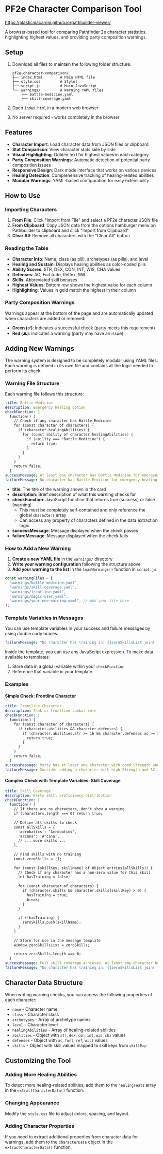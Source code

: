 # PF2e Character Comparison Tool

https://plasticmacaroni.github.io/pathbuilder-viewer/

A browser-based tool for comparing Pathfinder 2e character statistics, highlighting highest values, and providing party composition warnings.

## Setup

1. Download all files to maintain the following folder structure:

   ```
   pf2e-character-comparison/
   ├── index.html        # Main HTML file
   ├── style.css         # Styles
   ├── script.js         # Main JavaScript
   └── warnings/         # Warning YAML files
       ├── battle-medicine.yaml
       ├── skill-coverage.yaml
   ```

2. Open `index.html` in a modern web browser
3. No server required - works completely in the browser

## Features

- **Character Import**: Load character data from JSON files or clipboard
- **Stat Comparison**: View character stats side by side
- **Visual Highlighting**: Golden text for highest values in each category
- **Party Composition Warnings**: Automatic detection of potential party composition issues
- **Responsive Design**: Dark mode interface that works on various devices
- **Healing Detection**: Comprehensive tracking of healing-related abilities
- **Modular Warnings**: YAML-based configuration for easy extensibility

## How to Use

### Importing Characters

1. **From File**: Click "Import from File" and select a PF2e character JSON file
2. **From Clipboard**: Copy JSON data from the options hamburger menu on Pathbuilder to clipboard and click "Import from Clipboard"
3. **Clear All**: Remove all characters with the "Clear All" button

### Reading the Table

- **Character Info**: Name, class (as pill), archetypes (as pills), and level
- **Healing and Sustain**: Displays healing abilities as color-coded pills
- **Ability Scores**: STR, DEX, CON, INT, WIS, CHA values
- **Defenses**: AC, Fortitude, Reflex, Will
- **Skills**: Abbreviated skill bonuses
- **Highest Values**: Bottom row shows the highest value for each column
- **Highlighting**: Values in gold match the highest in their column

### Party Composition Warnings

Warnings appear at the bottom of the page and are automatically updated when characters are added or removed:

- **Green (✅)**: Indicates a successful check (party meets this requirement)
- **Red (⚠️)**: Indicates a warning (party may have an issue)

## Adding New Warnings

The warning system is designed to be completely modular using YAML files. Each warning is defined in its own file and contains all the logic needed to perform its check.

### Warning File Structure

Each warning file follows this structure:

```yaml
title: Battle Medicine
description: Emergency healing option
checkFunction: |
  function() {
    // Check if any character has Battle Medicine
    for (const character of characters) {
      if (character.healingAbilities) {
        for (const ability of character.healingAbilities) {
          if (ability === "Battle Medicine") {
            return true;
          }
        }
      }
    }
    return false;
  }
successMessage: At least one character has Battle Medicine for emergency healing
failureMessage: No character has Battle Medicine for emergency healing
```

- **title**: The title of the warning shown in the card
- **description**: Brief description of what this warning checks for
- **checkFunction**: JavaScript function that returns true (success) or false (warning)
  - This must be completely self-contained and only reference the global `characters` array
  - Can access any property of characters defined in the data extraction logic
- **successMessage**: Message displayed when the check passes
- **failureMessage**: Message displayed when the check fails

### How to Add a New Warning

1. **Create a new YAML file** in the `warnings/` directory
2. **Write your warning configuration** following the structure above
3. **Add your warning to the list** in the `loadWarnings()` function in `script.js`:

```javascript
const warningFiles = [
  "warnings/battle-medicine.yaml",
  "warnings/skill-coverage.yaml",
  "warnings/frontline.yaml",
  "warnings/magic-user.yaml",
  "warnings/your-new-warning.yaml", // Add your file here
];
```

### Template Variables in Messages

You can use template variables in your success and failure messages by using double curly braces:

```yaml
failureMessage: "No character has training in: {{zeroSkillsList.join(', ')}}"
```

Inside the template, you can use any JavaScript expression. To make data available to templates:

1. Store data in a global variable within your `checkFunction`
2. Reference that variable in your template

### Examples

#### Simple Check: Frontline Character

```yaml
title: Frontline Character
description: Tank or frontline combat role
checkFunction: |
  function() {
    for (const character of characters) {
      if (character.abilities && character.defenses) {
        if (character.abilities.str >= 16 && character.defenses.ac >= 18) {
          return true;
        }
      }
    }
    return false;
  }
successMessage: Party has at least one character with good Strength and AC for frontline combat
failureMessage: Consider adding a character with high Strength and AC to tank damage in combat
```

#### Complex Check with Template Variables: Skill Coverage

```yaml
title: Skill Coverage
description: Party skill proficiency distribution
checkFunction: |
  function() {
    // If there are no characters, don't show a warning
    if (characters.length === 0) return true;
    
    // Define all skills to check
    const allSkills = {
      'acrobatics': 'Acrobatics',
      'arcana': 'Arcana',
      // ... more skills ...
    };
    
    // Find skills with no training
    const zeroSkills = [];
    
    for (const [skillKey, skillName] of Object.entries(allSkills)) {
      // Check if any character has a non-zero value for this skill
      let hasTraining = false;
      
      for (const character of characters) {
        if (character.skills && character.skills[skillKey] > 0) {
          hasTraining = true;
          break;
        }
      }
      
      if (!hasTraining) {
        zeroSkills.push(skillName);
      }
    }
    
    // Store for use in the message template
    window.zeroSkillsList = zeroSkills;
    
    return zeroSkills.length === 0;
  }
successMessage: Full skill coverage achieved. At least one character has training in every skill.
failureMessage: "No character has training in: {{zeroSkillsList.join(', ')}}"
```

## Character Data Structure

When writing warning checks, you can access the following properties of each character:

- `name` - Character name
- `class` - Character class
- `archetypes` - Array of archetype names
- `level` - Character level
- `healingAbilities` - Array of healing-related abilities
- `abilities` - Object with `str`, `dex`, `con`, `int`, `wis`, `cha` values
- `defenses` - Object with `ac`, `fort`, `ref`, `will` values
- `skills` - Object with skill values mapped to skill keys from `skillMap`

## Customizing the Tool

### Adding More Healing Abilities

To detect more healing-related abilities, add them to the `healingFeats` array in the `extractCharacterData()` function.

### Changing Appearance

Modify the `style.css` file to adjust colors, spacing, and layout.

### Adding Character Properties

If you need to extract additional properties from character data for warnings, add them to the `characterData` object in the `extractCharacterData()` function.
